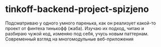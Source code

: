 # tinkoff-backend-project-spizjeno

Подсматриваю у одного умного паренька, как он реализует какой-то проект от финтеха тинькофф (жаба). Изучаю их подход, читаю и разбираю чужой код, изменяю под себя, учусь новым паттернам. Современный взгляд на многомодульные веб-приложения
